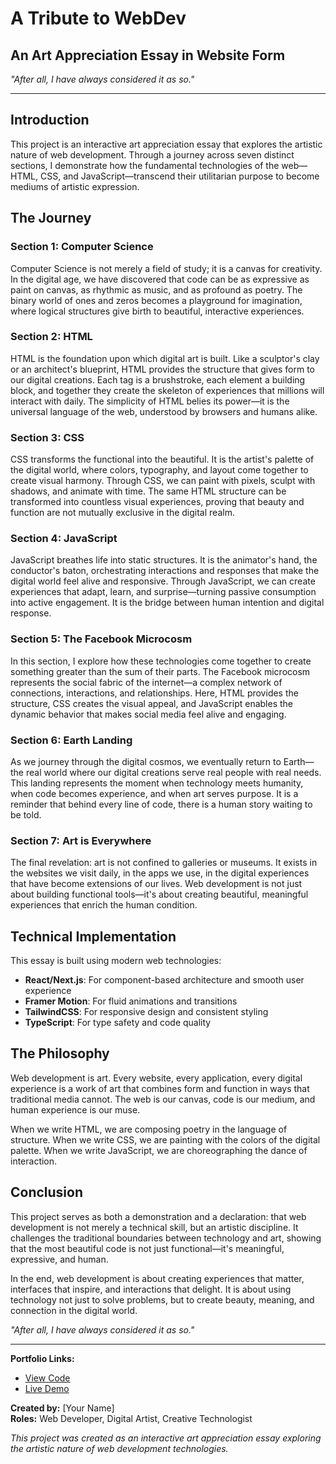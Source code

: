 # A Tribute to WebDev

## An Art Appreciation Essay in Website Form

*"After all, I have always considered it as so."*

---

## Introduction

This project is an interactive art appreciation essay that explores the artistic nature of web development. Through a journey across seven distinct sections, I demonstrate how the fundamental technologies of the web—HTML, CSS, and JavaScript—transcend their utilitarian purpose to become mediums of artistic expression.

## The Journey

### Section 1: Computer Science
Computer Science is not merely a field of study; it is a canvas for creativity. In the digital age, we have discovered that code can be as expressive as paint on canvas, as rhythmic as music, and as profound as poetry. The binary world of ones and zeros becomes a playground for imagination, where logical structures give birth to beautiful, interactive experiences.

### Section 2: HTML
HTML is the foundation upon which digital art is built. Like a sculptor's clay or an architect's blueprint, HTML provides the structure that gives form to our digital creations. Each tag is a brushstroke, each element a building block, and together they create the skeleton of experiences that millions will interact with daily. The simplicity of HTML belies its power—it is the universal language of the web, understood by browsers and humans alike.

### Section 3: CSS
CSS transforms the functional into the beautiful. It is the artist's palette of the digital world, where colors, typography, and layout come together to create visual harmony. Through CSS, we can paint with pixels, sculpt with shadows, and animate with time. The same HTML structure can be transformed into countless visual experiences, proving that beauty and function are not mutually exclusive in the digital realm.

### Section 4: JavaScript
JavaScript breathes life into static structures. It is the animator's hand, the conductor's baton, orchestrating interactions and responses that make the digital world feel alive and responsive. Through JavaScript, we can create experiences that adapt, learn, and surprise—turning passive consumption into active engagement. It is the bridge between human intention and digital response.

### Section 5: The Facebook Microcosm
In this section, I explore how these technologies come together to create something greater than the sum of their parts. The Facebook microcosm represents the social fabric of the internet—a complex network of connections, interactions, and relationships. Here, HTML provides the structure, CSS creates the visual appeal, and JavaScript enables the dynamic behavior that makes social media feel alive and engaging.

### Section 6: Earth Landing
As we journey through the digital cosmos, we eventually return to Earth—the real world where our digital creations serve real people with real needs. This landing represents the moment when technology meets humanity, when code becomes experience, and when art serves purpose. It is a reminder that behind every line of code, there is a human story waiting to be told.

### Section 7: Art is Everywhere
The final revelation: art is not confined to galleries or museums. It exists in the websites we visit daily, in the apps we use, in the digital experiences that have become extensions of our lives. Web development is not just about building functional tools—it's about creating beautiful, meaningful experiences that enrich the human condition.

## Technical Implementation

This essay is built using modern web technologies:
- **React/Next.js**: For component-based architecture and smooth user experience
- **Framer Motion**: For fluid animations and transitions
- **TailwindCSS**: For responsive design and consistent styling
- **TypeScript**: For type safety and code quality

## The Philosophy

Web development is art. Every website, every application, every digital experience is a work of art that combines form and function in ways that traditional media cannot. The web is our canvas, code is our medium, and human experience is our muse.

When we write HTML, we are composing poetry in the language of structure.
When we write CSS, we are painting with the colors of the digital palette.
When we write JavaScript, we are choreographing the dance of interaction.

## Conclusion

This project serves as both a demonstration and a declaration: that web development is not merely a technical skill, but an artistic discipline. It challenges the traditional boundaries between technology and art, showing that the most beautiful code is not just functional—it's meaningful, expressive, and human.

In the end, web development is about creating experiences that matter, interfaces that inspire, and interactions that delight. It is about using technology not just to solve problems, but to create beauty, meaning, and connection in the digital world.

*"After all, I have always considered it as so."*

---

**Portfolio Links:**
- [View Code](https://github.com/yourusername/art-ap-website)
- [Live Demo](https://artap.diesta.dev)

**Created by:** [Your Name]  
**Roles:** Web Developer, Digital Artist, Creative Technologist

*This project was created as an interactive art appreciation essay exploring the artistic nature of web development technologies.*
